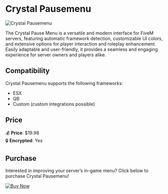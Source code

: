 # Crystal Pausemenu

![Crystal Pausemenu](https://dunb17ur4ymx4.cloudfront.net/packages/images/253c7ef025f3debf538adfc7212e9955c31497c9.png)

The Crystal Pause Menu is a versatile and modern interface for FiveM servers, featuring automatic framework detection, customizable UI colors, and extensive options for player interaction and roleplay enhancement. Easily adaptable and user-friendly, it provides a seamless and engaging experience for server owners and players alike.

## Compatibility

Crystal Pausemenu supports the following frameworks:
- ESX
- QB
- Custom (custom integrations possible)

## Price

💰 **Price**: $19.98  
🔒 **Encrypted**: Yes

## Purchase

Interested in improving your server’s in-game menu? Click below to purchase Crystal Pausemenu!

<a href="https://crystal-store.xyz/packages/6462029" target="_blank">
  <img src="https://img.shields.io/badge/Buy%20Now-19.98%20%24-blue?style=for-the-badge" alt="Buy Now">
</a>

